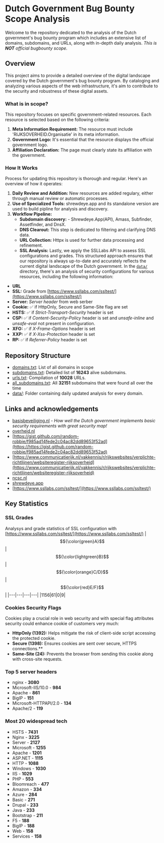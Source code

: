 # Dutch Government Bug Bounty Scope Analysis
Welcome to the repository dedicated to the analysis of the Dutch government's bug bounty program which includes an extensive list of domains, subdomains, and URLs, along with in-depth daily analysis. *This is **NOT** official bugbounty scope.*
## Overview
This project aims to provide a detailed overview of the digital landscape covered by the Dutch government's bug bounty program. By cataloging and analyzing various aspects of the web infrastructure, it's aim to contribute to the security and robustness of these digital assets.
### What is in scope?
This repository focuses on specific government-related resources. Each resource is selected based on the following criteria:
1. **Meta Information Requirement:** The resource must include 'RIJKSOVERHEID.Organisatie' in its meta information.
2. **Government Logo:** It's essential that the resource displays the official government logo.
3. **Affiliation Declaration:** The page must clearly state its affiliation with the government.
### How It Works
Process for updating this repository is thorough and regular. Here's an overview of how it operates:
1. **Daily Review and Addition:** New resources are added regulary, either through manual review or automatic processes.
2. **Use of Specialized Tools:** shrewdeye.app and its standalone version are used to build pipline for analysis and discovery.
3. **Workflow Pipeline:**
      - **Subdomain discovery:**  - Shrewdeye.App(API), Amass, Subfinder, Assetfinder, and DnsX.
      - **DNS Clearout:** This step is dedicated to filtering and clarifying DNS data.
      - **URL Collection:** Httpx is used for further data processing and refinement.
      - **SSL Analysis:** Lastly, we apply the SSLLabs API to assess SSL configurations and grades.
This structured approach ensures that our repository is always up-to-date and accurately reflects the current digital landscape of the Dutch government.
In the [`data/`](/data) directory, there's an analysis of security configurations for various resources, including the following information:
 - **URL**
 - **SSL:** Grade from [https://www.ssllabs.com/ssltest/](https://www.ssllabs.com/ssltest/)
 - **Server:** *Server header* from web serber
 - **Cookie:** :white_check_mark: if HttpOnly, Secure and Same-Site flag are set
 - **HSTS:** :white_check_mark: if *Strict-Transport-Security* header is set
 - **CSP:** :white_check_mark: if *Content-Security-Policy* header is set and *unsafe-inline* and *unsafe-eval* not present in configuration.
 - **XFO:** :white_check_mark: if *X-Frame-Options* header is set
 - **XXP:** :white_check_mark: if *X-Xss-Protection* header is set
 - **RP:** :white_check_mark: if *Referrer-Policy* header is set
## Repository Structure
 - [domains.txt](/domains.txt): List of all domains in scope
 - [subdomains.txt](/subdomains.txt): Detailed list of **16243** alive subdomains.
 - [urls.txt](/urls.txt): Compilation of **10028** URLs.
 - [all_subdomains.txt](/all_subdomains.txt): All **32151** subdomains that were found all over the time 
 - [data/](/data): Folder containing daily updated analysis for every domain.
## Links and acknowledgements
 - [basisbeveiliging.nl](https://basisbeveiliging.nl/) \- *How well the Dutch government implements basic security requirements with great security map!*
 - [overheid.nl](https://www.overheid.nl/english/dutch-government-websites)
 - [https://gist.github.com/random-robbie/f985ad14fede2c04ac82dd89653f52ad](https://https://gist.github.com/random-robbie/f985ad14fede2c04ac82dd89653f52ad)
 - [https://www.communicatierijk.nl/vakkennis/r/rijkswebsites/verplichte-richtlijnen/websiteregister-rijksoverheid](https://www.communicatierijk.nl/vakkennis/r/rijkswebsites/verplichte-richtlijnen/websiteregister-rijksoverheid)
 - [ncsc.nl](https://www.ncsc.nl/contact/kwetsbaarheid-melden/cvd-meldingen-formulier)
 - [shrewdeye.app](https://shrewdeye.app)
 - [https://www.ssllabs.com/ssltest/](https://www.ssllabs.com/ssltest/)
## Key Statistics


### SSL Grades
Analysys and grade statistics of SSL configuration with [https://www.ssllabs.com/ssltest/](https://www.ssllabs.com/ssltest/)
|$${\color{green}A}$$|$${\color{lightgreen}B}$$|$${\color{orange}C/D}$$|$${\color{red}E/F}$$|
|---|---|---|---|
 |1156|61|0|9|


### Cookies Security Flags
Cookies play a crucial role in web security and with special flag attributes security could enhance cookie of customers very much:
 - **HttpOnly (1392):** Helps mitigate the risk of client-side script accessing the protected cookie.
 - **Secure (1398):** Ensures cookies are sent over secure, HTTPS connections.**
 - **Same-Site (24):** Prevents the browser from sending this cookie along with cross-site requests.


### Top 5 server headers
 - nginx \- **3080**
 - Microsoft-IIS/10.0 \- **984**
 - Apache \- **861**
 - BigIP \- **151**
 - Microsoft-HTTPAPI/2.0 \- **134**
 - Apache/2 \- **119**


### Most 20 widespread tech
- HSTS \- **7431** 
- Nginx \- **3225** 
- Server \- **2127** 
- Microsoft \- **1255** 
- Apache \- **1201** 
- ASP.NET \- **1115** 
- HTTP \- **1088** 
- Windows \- **1030** 
- IIS \- **1029** 
- PHP \- **553** 
- Bloomreach \- **477** 
- Amazon \- **334** 
- Azure \- **284** 
- Basic \- **271** 
- Drupal \- **233** 
- Java \- **233** 
- Bootstrap \- **211** 
- F5 \- **188** 
- BigIP \- **188** 
- Web \- **158** 
- Services \- **158** 